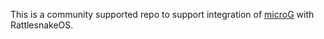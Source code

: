 This is a community supported repo to support integration of [microG](https://microg.org/) with RattlesnakeOS.